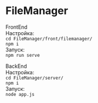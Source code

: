 # FileManager
FrontEnd <br> 
Настройка: <br>
`cd FileManager/front/filemanager/` <br>
`npm i` <br>
Запуск: <br>
`npm run serve` <br>

BackEnd <br>
Настройка: <br>
`cd FileManager/server/` <br>
`npm i` <br>
Запуск: <br>
`node app.js`
